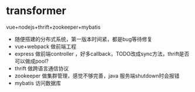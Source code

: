 # transformer
vue+nodejs+thrift+zookeeper+mybatis

- 随便搭建的分布式系统，第一版本时间紧，都是bug等待修复
- vue+webpack 做前端工程
- express 做前端controller ，好多callback，TODO改成sync方法，thrift是否可以做成pool?
- thrift 做跨语言通信协议
- zookeeper 做集群管理，感觉不够完善，java 服务端shutdown时会报错
- mybatis 访问数据库
